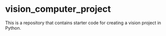 # vision_computer_project
This is a repository that contains starter code for creating a vision project in Python.
